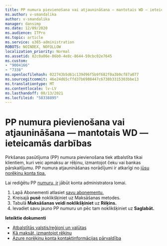 ```yaml
---
title: PP numura pievienošana vai atjaunināšana — mantotais WD — ieteicamās darbības
ms.author: v-smandalika
author: v-smandalika
manager: dansimp
ms.date: 12/09/2020
ms.audience: ITPro
ms.topic: article
ms.service: o365-administration
ROBOTS: NOINDEX, NOFOLLOW
localization_priority: Normal
ms.assetid: 82c0a06e-86b0-4e8c-8644-59cbc02e7645
ms.custom:
- "9004166"
- "7338"
ms.openlocfilehash: 022743b5d61c139d96f5b9f682f0a3b9cf87a077
ms.sourcegitcommit: 46e24d65cffd37b6988447c6738b3315303bbe13
ms.translationtype: MT
ms.contentlocale: lv-LV
ms.lasthandoff: 08/13/2021
ms.locfileid: "58338895"
---
```

# <a name="add-or-update-po-number---legacy-wd---recommended-steps"></a>PP numura pievienošana vai atjaunināšana — mantotais WD — ieteicamās darbības

Pirkšanas pasūtījuma (PP) numura pievienošana tiek [](https://docs.microsoft.com/azure/cost-management-billing/manage/pay-by-invoice) atbalstīta tikai klientiem, kuri veic apmaksu ar rēķinu, izmantojot čeku vai bankas pārskaitījumu. PP numura atjaunināšanas norādījumi ir atkarīgi no [jūsu norēķinu konta tipa.](https://docs.microsoft.com/azure/cost-management-billing/manage/view-all-accounts)

Lai rediģētu PP [numuru, ir](https://docs.microsoft.com/azure/role-based-access-control/rbac-and-directory-admin-roles) jābūt konta administratora lomai.

1. Lapā Abonementi atlasiet [savu abonementu.](https://ms.portal.azure.com/#blade/Microsoft_Azure_Billing/SubscriptionsBlade)
2. Kreisajā **pusē** noklikšķiniet uz Maksāšanas metodes.
3. Tabulā **Maksāšanas veidi noklikšķiniet** uz **Rēķins.** 
4. Ievadiet savu jauno PP numuru un pēc tam noklikšķiniet uz **Saglabāt.**

**Ieteiktie dokumenti**

- [Atbalstītās valstis/reģioni un valūtas](https://azure.microsoft.com/pricing/faq/) 
- [Kā maksāt, izmantojot rēķinu](https://docs.microsoft.com/azure/cost-management-billing/manage/pay-by-invoice) 
- [Azure norēķinu konta kontaktinformācijas pārvaldība](https://docs.microsoft.com/azure/cost-management-billing/manage/change-azure-account-profile)


